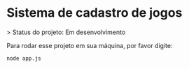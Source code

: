 <h1>Sistema de cadastro de jogos</h1>
> Status do projeto: Em desenvolvimento

Para rodar esse projeto em sua máquina, por favor digite:
```
node app.js
```
